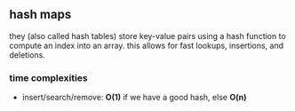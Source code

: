 ## hash maps 
they (also called hash tables) store key-value pairs using a hash function to compute an index into an array. this 
allows for fast lookups, insertions, and deletions.

### time complexities
- insert/search/remove: **O(1)** if we have a good hash, else **O(n)**